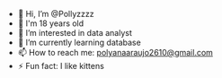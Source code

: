 - 👋 Hi, I’m @Pollyzzzz
- 🌸 I'm 18 years old   
- 👀 I’m interested in data analyst 
- 🌱 I’m currently learning database   
- 📫 How to reach me: polyanaaraujo2610@gmail.com 
- ⚡ Fun fact: I like kittens 

<!---
Pollyzzzz/Pollyzzzz is a ✨ special ✨ repository because its `README.md` (this file) appears on your GitHub profile.
You can click the Preview link to take a look at your changes.
--->
